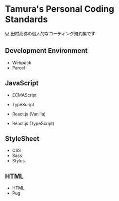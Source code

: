 # Tamura's Personal Coding Standards

💻 田村亮弥の個人的なコーディング規約集です

## Development Environment

* Webpack
* Parcel

## JavaScript

* ECMAScript
* TypeScript

* React.js (Vanilla)
* React.js (TypeScript)

## StyleSheet

* CSS
* Sass
* Stylus

## HTML

* HTML
* Pug
